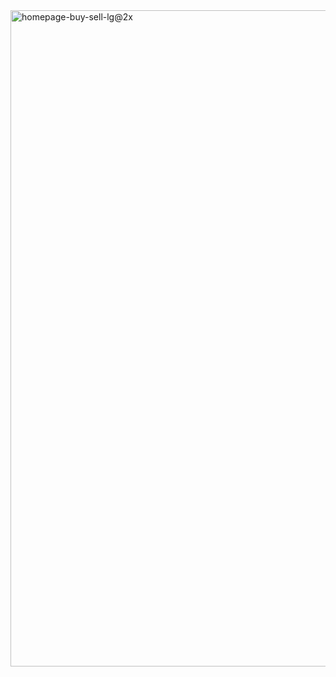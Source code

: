 

<!--


Here are some ideas to get you started:

- I’m currently learning html.
- I’m looking to collaborate on see below.
- I’m looking for help with a live chat website.
-->

<img width="1050" alt="homepage-buy-sell-lg@2x" src="https://user-images.githubusercontent.com/90323987/144112794-aa9cf8e6-22c3-4977-848f-04655653558c.png">

<h1></
